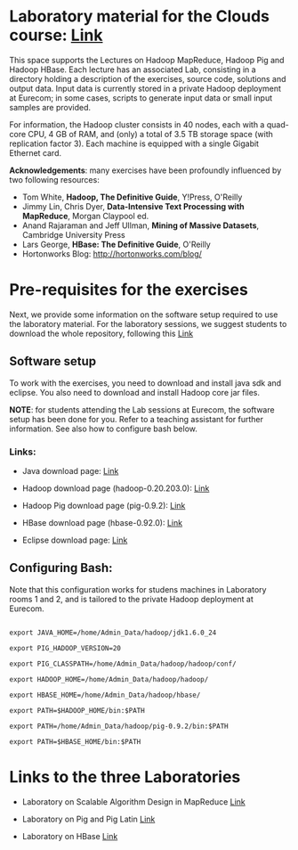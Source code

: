 # Laboratory material for the Clouds course: [Link][course]
[course]: http://www.eurecom.fr/~michiard/clouds.html "Course Web Page"

This space supports the Lectures on Hadoop MapReduce, Hadoop Pig and Hadoop HBase. Each lecture has an associated Lab, consisting in a directory holding a description of the exercises, source code, solutions and output data. Input data is currently stored in a private Hadoop deployment at Eurecom; in some cases, scripts to generate input data or small input samples are provided.

For information, the Hadoop cluster consists in 40 nodes, each with a quad-core CPU, 4 GB of RAM, and (only) a total of 3.5 TB storage space (with replication factor 3). Each machine is equipped with a single Gigabit Ethernet card.

**Acknowledgements**: many exercises have been profoundly influenced by two following resources:

+ Tom White, **Hadoop, The Definitive Guide**, Y!Press, O'Reilly
+ Jimmy Lin, Chris Dyer, **Data-Intensive Text Processing with MapReduce**, Morgan Claypool ed.
+ Anand Rajaraman and Jeff Ullman, **Mining of Massive Datasets**, Cambridge University Press
+ Lars George, **HBase: The Definitive Guide**, O'Reilly
+ Hortonworks Blog: http://hortonworks.com/blog/

# Pre-requisites for the exercises
Next, we provide some information on the software setup required to use the laboratory material. For the laboratory sessions, we suggest students to download the whole repository, following this [Link][download]

[download]: https://github.com/michiard/CLOUDS-LAB/downloads "CLOUDS-LAB download"

## Software setup
To work with the exercises, you need to download and install java sdk and eclipse. 
You also need to download and install Hadoop core jar files.

**NOTE**: for students attending the Lab sessions at Eurecom, the software setup has been done for you. Refer to a teaching assistant for further information. See also how to configure bash below.

### Links:
+ Java download page:
        [Link][javasdk]
       
+ Hadoop download page (hadoop-0.20.203.0):
        [Link][hadoop]

+ Hadoop Pig download page (pig-0.9.2):
	[Link][pig]
    
+ HBase download page (hbase-0.92.0):
    [Link][hbase]

+ Eclipse download page:
        [Link][eclipse]

[javasdk]: http://www.oracle.com/technetwork/java/javase/downloads/index.html "Java download"
[hadoop]: http://www.apache.org/dyn/closer.cgi/hadoop/common/ "Hadoop download"
[pig]: http://apache.multidist.com/pig/pig-0.9.2/pig-0.9.2.tar.gz "Pig download"
[hbase]: http://apache.multidist.com/hbase/hbase-0.92.0/hbase-0.92.0.tar.gz "HBase download"
[eclipse]: http://www.eclipse.org/downloads/ "Eclipse download"

## Configuring Bash:
Note that this configuration works for studens machines in Laboratory rooms 1 and 2, and is tailored to the private Hadoop deployment at Eurecom.

```

export JAVA_HOME=/home/Admin_Data/hadoop/jdk1.6.0_24

export PIG_HADOOP_VERSION=20

export PIG_CLASSPATH=/home/Admin_Data/hadoop/hadoop/conf/

export HADOOP_HOME=/home/Admin_Data/hadoop/hadoop/

export HBASE_HOME=/home/Admin_Data/hadoop/hbase/

export PATH=$HADOOP_HOME/bin:$PATH

export PATH=/home/Admin_Data/hadoop/pig-0.9.2/bin:$PATH

export PATH=$HBASE_HOME/bin:$PATH

```

# Links to the three Laboratories

+ Laboratory on Scalable Algorithm Design in MapReduce [Link][mr-lab]

+ Laboratory on Pig and Pig Latin [Link][pig-lab]

+ Laboratory on HBase [Link][hbase-lab]

[mr-lab]: https://github.com/michiard/CLOUDS-LAB/tree/master/mapreduce-lab "MapReduce Lab"
[pig-lab]: https://github.com/michiard/CLOUDS-LAB/tree/master/pig-lab "Pig Lab"
[hbase-lab]: https://github.com/michiard/CLOUDS-LAB/tree/master/hbase-lab "HBase Lab"
